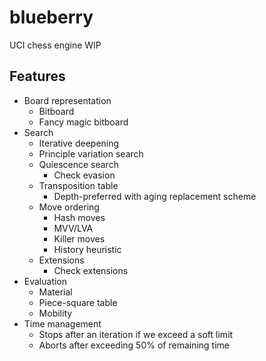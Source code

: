 # blueberry
UCI chess engine WIP

## Features
- Board representation
  - Bitboard
  - Fancy magic bitboard
- Search
  - Iterative deepening
  - Principle variation search
  - Quiescence search
    - Check evasion
  - Transposition table
    - Depth-preferred with aging replacement scheme
  - Move ordering
    - Hash moves
    - MVV/LVA
    - Killer moves
    - History heuristic
  - Extensions
    - Check extensions
- Evaluation
  - Material
  - Piece-square table
  - Mobility
- Time management
  - Stops after an iteration if we exceed a soft limit
  - Aborts after exceeding 50% of remaining time
